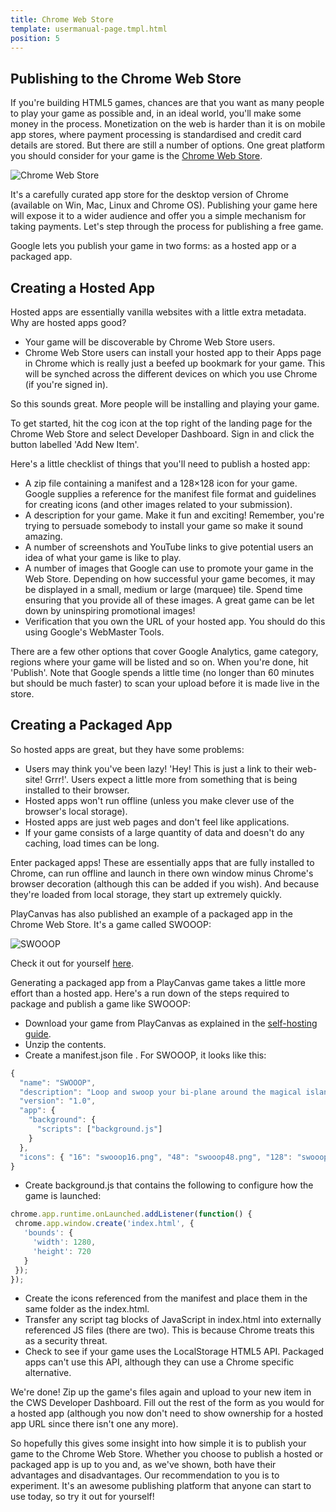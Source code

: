```yaml
---
title: Chrome Web Store
template: usermanual-page.tmpl.html
position: 5
---
```


## Publishing to the Chrome Web Store

If you're building HTML5 games, chances are that you want as many people to play your game as possible and, in an ideal world, you'll make some money in the process. Monetization on the web is harder than it is on mobile app stores, where payment processing is standardised and credit card details are stored. But there are still a number of options. One great platform you should consider for your game is the <a href="https://chrome.google.com/webstore" target="_blank">Chrome Web Store</a>.

![Chrome Web Store][1]

It's a carefully curated app store for the desktop version of Chrome (available on Win, Mac, Linux and Chrome OS). Publishing your game here will expose it to a wider audience and offer you a simple mechanism for taking payments. Let's step through the process for publishing a free game.

Google lets you publish your game in two forms: as a hosted app or a packaged app.

## Creating a Hosted App

Hosted apps are essentially vanilla websites with a little extra metadata. Why are hosted apps good?

* Your game will be discoverable by Chrome Web Store users.
* Chrome Web Store users can install your hosted app to their Apps page in Chrome which is really just a beefed up bookmark for your game. This will be synched across the different devices on which you use Chrome (if you're signed in).

So this sounds great. More people will be installing and playing your game.

To get started, hit the cog icon at the top right of the landing page for the Chrome Web Store and select Developer Dashboard. Sign in and click the button labelled 'Add New Item'.

Here's a little checklist of things that you'll need to publish a hosted app:

* A zip file containing a manifest and a 128×128 icon for your game. Google supplies a reference for the manifest file format and guidelines for creating icons (and other images related to your submission).
* A description for your game. Make it fun and exciting! Remember, you're trying to persuade somebody to install your game so make it sound amazing.
* A number of screenshots and YouTube links to give potential users an idea of what your game is like to play.
* A number of images that Google can use to promote your game in the Web Store. Depending on how successful your game becomes, it may be displayed in a small, medium or large (marquee) tile. Spend time ensuring that you provide all of these images. A great game can be let down by uninspiring promotional images!
* Verification that you own the URL of your hosted app. You should do this using Google's WebMaster Tools.

There are a few other options that cover Google Analytics, game category, regions where your game will be listed and so on. When you're done, hit 'Publish'. Note that Google spends a little time (no longer than 60 minutes but should be much faster) to scan your upload before it is made live in the store.

## Creating a Packaged App

So hosted apps are great, but they have some problems:

* Users may think you've been lazy! 'Hey! This is just a link to their web-site! Grrr!'. Users expect a little more from something that is being installed to their browser.
* Hosted apps won't run offline (unless you make clever use of the browser's local storage).
* Hosted apps are just web pages and don't feel like applications.
* If your game consists of a large quantity of data and doesn't do any caching, load times can be long.

Enter packaged apps! These are essentially apps that are fully installed to Chrome, can run offline and launch in there own window minus Chrome's browser decoration (although this can be added if you wish). And because they're loaded from local storage, they start up extremely quickly.

PlayCanvas has also published an example of a packaged app in the Chrome Web Store. It's a game called SWOOOP:

<img alt="SWOOOP" src="/images/publishing/swooop.png">

Check it out for yourself <a href="https://chrome.google.com/webstore/detail/swooop/jblimahfbhdcengjfbdpdngcfcghladf" target="_blank">here</a>.

Generating a packaged app from a PlayCanvas game takes a little more effort than a hosted app. Here's a run down of the steps required to package and publish a game like SWOOOP:

* Download your game from PlayCanvas as explained in the [self-hosting guide][2].
* Unzip the contents.
* Create a manifest.json file . For SWOOOP, it looks like this:

```javascript
{
  "name": "SWOOOP",
  "description": "Loop and swoop your bi-plane around the magical island. What's your highscore?",
  "version": "1.0",
  "app": {
    "background": {
      "scripts": ["background.js"]
    }
  },
  "icons": { "16": "swooop16.png", "48": "swooop48.png", "128": "swooop128.png" }
}
```

* Create background.js that contains the following to configure how the game is launched:

```javascript
chrome.app.runtime.onLaunched.addListener(function() {
 chrome.app.window.create('index.html', {
   'bounds': {
     'width': 1280,
     'height': 720
   }
 });
});
```

* Create the icons referenced from the manifest and place them in the same folder as the index.html.
* Transfer any script tag blocks of JavaScript in index.html into externally referenced JS files (there are two). This is because Chrome treats this as a security threat.
* Check to see if your game uses the LocalStorage HTML5 API. Packaged apps can't use this API, although they can use a Chrome specific alternative.

We're done! Zip up the game's files again and upload to your new item in the CWS Developer Dashboard. Fill out the rest of the form as you would for a hosted app (although you now don't need to show ownership for a hosted app URL since there isn't one any more).

So hopefully this gives some insight into how simple it is to publish your game to the Chrome Web Store. Whether you choose to publish a hosted or packaged app is up to you and, as we've shown, both have their advantages and disadvantages. Our recommendation to you is to experiment. It's an awesome publishing platform that anyone can start to use today, so try it out for yourself!

[1]: /images/publishing/web/chromewebstore.png
[2]: /user-manual/publishing/web/self-hosting

